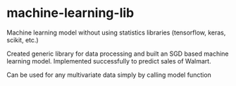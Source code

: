 # machine-learning-lib

Machine learning model without using statistics libraries (tensorflow, keras, scikit, etc.)

Created generic library for data processing and built an SGD based machine learning model. Implemented successfully to predict sales of Walmart.

Can be used for any multivariate data simply by calling model function
